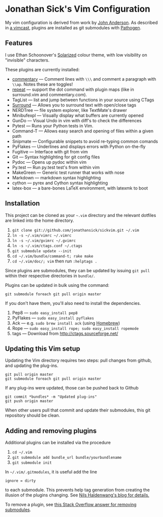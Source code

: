 Jonathan Sick's Vim Configuration
=================================

My vim configuration is derived from work by [John Anderson][anderson]. As described in [a vimcast][submodulevimcast], plugins are installed as git submodules with [Pathogen][].

Features
--------

I use Ethan Schoonover's [Solarized][] colour theme, with low visibility on "invisible" characters.

These plugins are currently installed:

* [commentary](https://github.com/tpope/vim-commentary) &mdash; Comment lines with `\\\` and comment a paragraph with `\\ap`. Notes these are toggles!
* [repeat](https://github.com/tpope/vim-repeat) &mdash; support the dot command with plugin maps (like in surround.vim and commentary.com).
* TagList &mdash; list and jump between functions in your source using CTags
* [Surround](https://github.com/tpope/vim-surround) &mdash; Allows you to surround text with open/close tags
* NERDTree &mdash; file system explorer, like TextMate's drawer
* Minibufexpl &mdash; Visually display what buffers are currently opened
* GunDo &mdash; Visual Undo in vim with diff's to check the differences
* Pytest &mdash; Runs your Python tests in Vim.
* Command-T &mdash; Allows easy search and opening of files within a given path
* Snipmate &mdash; Configurable snippets to avoid re-typing common comands
* PyFlakes &mdash; Underlines and displays errors with Python on-the-fly
* Fugitive &mdash; Interface with git from vim
* Git &mdash; Syntax highlighting for git config files
* Pydoc &mdash; Opens up pydoc within vim
* Py.test &mdash; Run py.test test's from within vim
* MakeGreen &mdash; Generic test runner that works with nose
* Markdown &mdash; markdown syntax highlighting
* cython &mdash; pyrex and Cython syntax highlighting
* latex-box &mdash; a bare-bones LaTeX environment, with latexmk to boot

Installation
------------

This project can be cloned as your `~.vim` directory and the relevant dotfiles are linked into the home directory.

1. `git clone git://github.com/jonathansick/sickvim.git ~/.vim`
2. `ln -s ~/.vim/vimrc ~/.vimrc`
3. `ln -s ~/.vim/gvimrc ~/.gvimrc`
4. `ln -s ~/.vim/ctags.conf ~/.ctags`
5. `git submodule update --init`
6. `cd ~/.vim/bundle/command-t; rake make`
7. `cd ~/.vim/doc/; vim` then run `:helptags .`

Since plugins are submodules, they can be updated by issuing `git pull` within their respective directories in `bundle/`.

Plugins can be updated in bulk using the command:

    git submodule foreach git pull origin master

If you don't have them, you'll also need to install the dependencies.

1. Pep8 &mdash; `sudo easy_install pep8`
2. PyFlakes &mdash; `sudo easy_install pyflakes`
3. Ack &mdash; e.g. `sudo brew install ack` (using [Homebrew][homebrew])
4. Rope &mdash; `sudo easy_install rope; sudo easy_install ropemode`
5. tags &mdash; Download from http://ctags.sourceforge.net/

Updating this Vim setup
-----------------------

Updating the Vim directory requires two steps: pull changes from github, and updating the plug-ins.

    git pull origin master
    git submodule foreach git pull origin master

If any plug-ins were updated, those can be pushed back to Github

    git commit *bundles* -m "Updated plug-ins"
    git push origin master

When other users pull that commit and update their submodules, this git repository should be clean.

Adding and removing plugins
---------------------------

Additional plugins can be installed via the procedure

1. `cd ~/.vim`
1. `git submodule add bundle_url bundle/yourbundlename`
2. `git submodule init`

In  `~/.vim/.gitmodules`, it is useful add the line

    ignore = dirty

to each submodule. This prevents help tag generation from creating the illusion of the plugins changing. See [Nils Haldenwang's blog for details.][dirty]

To remove a plugin, see [this Stack Overflow answer for removing submodules](http://stackoverflow.com/questions/1260748/how-do-i-remove-a-git-submodule).

[home]: http://www.jonathansick.ca
[anderson]: http://sontek.net/turning-vim-into-a-modern-python-ide
    "Turning Vim into a Modern Python IDE"
[submodulevimcast]: http://vimcasts.org/episodes/synchronizing-plugins-with-git-submodules-and-pathogen/
    "Synchronizing plugins with git submodules and pathogen"
[Pathogen]: https://github.com/tpope/vim-pathogen
[Solarized]: http://ethanschoonover.com/solarized/vim-colors-solarized
[dirty]: http://www.nils-haldenwang.de/frameworks-and-tools/git/how-to-ignore-changes-in-git-submodules
    "How to ignore changes in git submodules"
[homebrew]: http://mxcl.github.com/homebrew/ "Homebrew"
